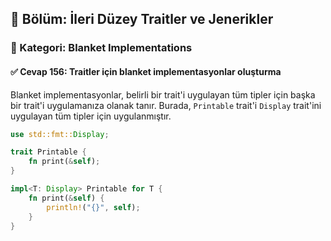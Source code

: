 ## 📘 Bölüm: İleri Düzey Traitler ve Jenerikler  
### 🔹 Kategori: Blanket Implementations  
#### ✅ Cevap 156: Traitler için blanket implementasyonlar oluşturma

Blanket implementasyonlar, belirli bir trait'i uygulayan tüm tipler için başka bir trait'i uygulamanıza olanak tanır. Burada, `Printable` trait'i `Display` trait'ini uygulayan tüm tipler için uygulanmıştır.

```rust
use std::fmt::Display;

trait Printable {
    fn print(&self);
}

impl<T: Display> Printable for T {
    fn print(&self) {
        println!("{}", self);
    }
}
```
